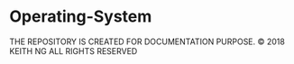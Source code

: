 # Operating-System
THE REPOSITORY IS CREATED FOR DOCUMENTATION PURPOSE.
© 2018 KEITH NG ALL RIGHTS RESERVED
